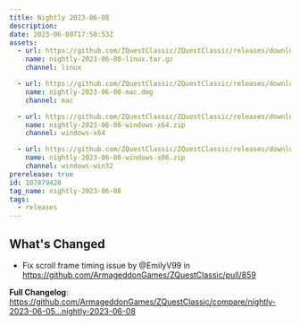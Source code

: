 ```yaml
---
title: Nightly 2023-06-08
description: 
date: 2023-06-08T17:50:53Z
assets: 
  - url: https://github.com/ZQuestClassic/ZQuestClassic/releases/download/nightly-2023-06-08/nightly-2023-06-08-linux.tar.gz
    name: nightly-2023-06-08-linux.tar.gz
    channel: linux

  - url: https://github.com/ZQuestClassic/ZQuestClassic/releases/download/nightly-2023-06-08/nightly-2023-06-08-mac.dmg
    name: nightly-2023-06-08-mac.dmg
    channel: mac

  - url: https://github.com/ZQuestClassic/ZQuestClassic/releases/download/nightly-2023-06-08/nightly-2023-06-08-windows-x64.zip
    name: nightly-2023-06-08-windows-x64.zip
    channel: windows-x64

  - url: https://github.com/ZQuestClassic/ZQuestClassic/releases/download/nightly-2023-06-08/nightly-2023-06-08-windows-x86.zip
    name: nightly-2023-06-08-windows-x86.zip
    channel: windows-win32
prerelease: true
id: 107879420
tag_name: nightly-2023-06-08
tags:
  - releases
---
```


## What's Changed
* Fix scroll frame timing issue by @EmilyV99 in https://github.com/ArmageddonGames/ZQuestClassic/pull/859


**Full Changelog**: https://github.com/ArmageddonGames/ZQuestClassic/compare/nightly-2023-06-05...nightly-2023-06-08
